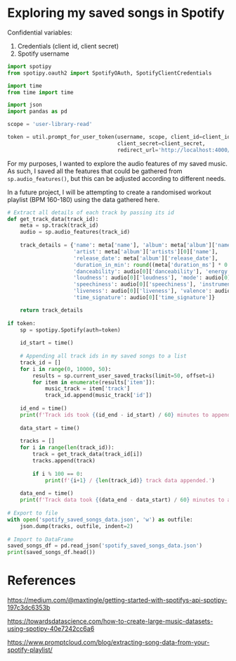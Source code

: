 # Exploring my saved songs in Spotify

Confidential variables:
1. Credentials (client id, client secret)
2. Spotify username

```python
import spotipy
from spotipy.oauth2 import SpotifyOAuth, SpotifyClientCredentials

import time
from time import time

import json
import pandas as pd

scope = 'user-library-read'

token = util.prompt_for_user_token(username, scope, client_id=client_id, 
                                   client_secret=client_secret, 
                                   redirect_url='http://localhost:4000/callback')
```

For my purposes, I wanted to explore the audio features of my saved music. As such, I saved all the features that could be gathered from `sp.audio_features()`, but this can be adjusted according to different needs. 

In a future project, I will be attempting to create a randomised workout playlist (BPM 160-180) using the data gathered here.

```python
# Extract all details of each track by passing its id
def get_track_data(track_id):
    meta = sp.track(track_id)
    audio = sp.audio_features(track_id)
    
    track_details = {'name': meta['name'], 'album': meta['album']['name'],
                     'artist': meta['album']['artists'][0]['name'],
                     'release_date': meta['album']['release_date'],
                     'duration_in_min': round((meta['duration_ms'] * 0.001) / 60.0, 2),
                     'danceability': audio[0]['danceability'], 'energy': audio[0]['energy'],
                     'loudness': audio[0]['loudness'], 'mode': audio[0]['mode'],
                     'speechiness': audio[0]['speechiness'], 'instrumentalness': audio[0]['instrumentalness'],
                     'liveness': audio[0]['liveness'], 'valence': audio[0]['valence'], 'tempo': audio[0]['tempo'],
                     'time_signature': audio[0]['time_signature']}

    return track_details
    
if token:
    sp = spotipy.Spotify(auth=token)
    
    id_start = time()
    
    # Appending all track ids in my saved songs to a list
    track_id = []
    for i in range(0, 10000, 50):
        results = sp.current_user_saved_tracks(limit=50, offset=i)
        for item in enumerate(results['item']):
            music_track = item['track']
            track_id.append(music_track['id'])
            
    id_end = time()
    print(f'Track ids took {(id_end - id_start) / 60} minutes to append.')
    
    data_start = time()
    
    tracks = []
    for i in range(len(track_id)):
        track = get_track_data(track_id[i])
        tracks.append(track)
        
        if i % 100 == 0:
            print(f'{i+1} / {len(track_id)} track data appended.')
            
    data_end = time()
    print(f'Track data took {(data_end - data_start) / 60} minutes to append.')
    
# Export to file
with open('spotify_saved_songs_data.json', 'w') as outfile:
    json.dump(tracks, outfile, indent=2)
    
# Import to DataFrame
saved_songs_df = pd.read_json('spotify_saved_songs_data.json')
print(saved_songs_df.head())
```

# References

https://medium.com/@maxtingle/getting-started-with-spotifys-api-spotipy-197c3dc6353b

https://towardsdatascience.com/how-to-create-large-music-datasets-using-spotipy-40e7242cc6a6

https://www.promptcloud.com/blog/extracting-song-data-from-your-spotify-playlist/
